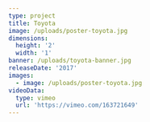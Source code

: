 ```yaml
---
type: project
title: Toyota
image: /uploads/poster-toyota.jpg
dimensions:
  height: '2'
  width: '1'
banner: /uploads/toyota-banner.jpg
releaseDate: '2017'
images:
  - image: /uploads/poster-toyota.jpg
videoData:
  type: vimeo
  url: 'https://vimeo.com/163721649'
---
```


